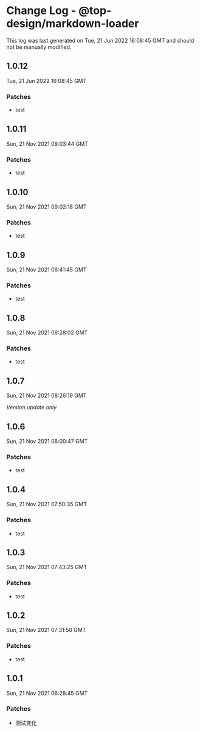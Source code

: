 # Change Log - @top-design/markdown-loader

This log was last generated on Tue, 21 Jun 2022 16:08:45 GMT and should not be manually modified.

## 1.0.12
Tue, 21 Jun 2022 16:08:45 GMT

### Patches

- test

## 1.0.11
Sun, 21 Nov 2021 09:03:44 GMT

### Patches

- test

## 1.0.10
Sun, 21 Nov 2021 09:02:18 GMT

### Patches

- test

## 1.0.9
Sun, 21 Nov 2021 08:41:45 GMT

### Patches

- test

## 1.0.8
Sun, 21 Nov 2021 08:28:02 GMT

### Patches

- test

## 1.0.7
Sun, 21 Nov 2021 08:26:19 GMT

_Version update only_

## 1.0.6
Sun, 21 Nov 2021 08:00:47 GMT

### Patches

- test

## 1.0.4
Sun, 21 Nov 2021 07:50:35 GMT

### Patches

- test

## 1.0.3
Sun, 21 Nov 2021 07:43:25 GMT

### Patches

- test

## 1.0.2
Sun, 21 Nov 2021 07:31:50 GMT

### Patches

- test

## 1.0.1
Sun, 21 Nov 2021 06:28:45 GMT

### Patches

- 测试变化

